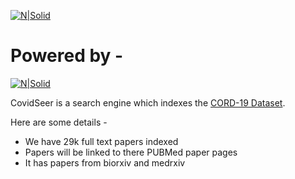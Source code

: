 
[![N|Solid](http://covidseer.ist.psu.edu/static/img/covidseer_logo.png
)](http://covidseer.ist.psu.edu/)
# Powered by -
[![N|Solid](https://static-www.elastic.co/v3/assets/bltefdd0b53724fa2ce/blt05047fdbe3b9c333/5c11ec1f3312ce2e785d9c30/logo-elastic-elasticsearch-lt.svg)](https://www.elastic.co/)


CovidSeer is a search engine which indexes the [CORD-19 Dataset](https://www.kaggle.com/allen-institute-for-ai/CORD-19-research-challenge/).

Here are some details -
-   We have 29k full text papers indexed
-   Papers will be linked to there PUBMed paper pages
-   It has papers from biorxiv and medrxiv
